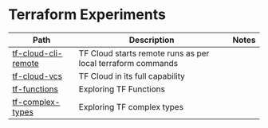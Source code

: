 # Terraform Experiments
|Path|Description|Notes|
|----|-----------|-----|
|[tf-cloud-cli-remote](./tf-cloud-cli-remote)|TF Cloud starts remote runs as per local terraform commands||
|[tf-cloud-vcs](./tf-cloud-vcs)|TF Cloud in its full capability||
|[tf-functions](./tf-functions)|Exploring TF Functions||
|[tf-complex-types](./tf-complex-types)|Exploring TF complex types||
